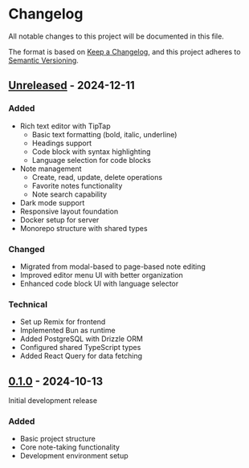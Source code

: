 # Changelog

All notable changes to this project will be documented in this file.

The format is based on [Keep a Changelog](https://keepachangelog.com/en/1.1.0/),
and this project adheres to [Semantic Versioning](https://semver.org/spec/v2.0.0.html).

## [Unreleased] - 2024-12-11

### Added

- Rich text editor with TipTap
  - Basic text formatting (bold, italic, underline)
  - Headings support
  - Code block with syntax highlighting
  - Language selection for code blocks
- Note management
  - Create, read, update, delete operations
  - Favorite notes functionality
  - Note search capability
- Dark mode support
- Responsive layout foundation
- Docker setup for server
- Monorepo structure with shared types

### Changed

- Migrated from modal-based to page-based note editing
- Improved editor menu UI with better organization
- Enhanced code block UI with language selector

### Technical

- Set up Remix for frontend
- Implemented Bun as runtime
- Added PostgreSQL with Drizzle ORM
- Configured shared TypeScript types
- Added React Query for data fetching

## [0.1.0] - 2024-10-13

Initial development release

### Added

- Basic project structure
- Core note-taking functionality
- Development environment setup

[Unreleased]: https://github.com/username/repo/compare/v0.1.0...HEAD
[0.1.0]: https://github.com/username/repo/releases/tag/v0.1.0
